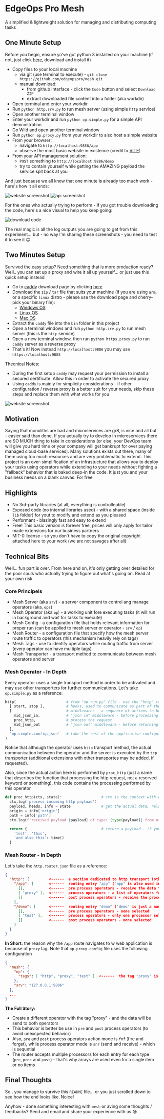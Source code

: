 # EdgeOps Pro Mesh

A simplified & lightweight solution for managing and distributing computing tasks

## One Minute Setup

Before you begin, ensure yo've got python 3 installed on your machine (if not, just click [here](https://www.python.org/downloads/), download and install it)

* Copy files to your local machine
  * via git (use terminal to execute) - `git clone https://github.com/edgeopspro/mesh.git`
  * manual download:
    * from github interface - click the `Code` button and select `Download ZIP`
    * extract downloaded file content into a folder (aka workdir)
* Open terminal and enter your workdir
* Run `python http.srv.py` to run mesh server (using simple `http` service)
* Open another terminal window
* Enter your workdir and run `python op.simple.py` for a simple API demonstration
* Go Wild and open another terminal window
* Run `python op.proxy.py` from your workdir to also host a simple website
* From your browser:
  * navigate to `http://localhost:9886/app`
  * observe the most basic website in existence (credit to [VITE](https://vite.dev/guide/))
* From your API management solution:
  * `POST` something to `http://localhost:9886/demo`
  * try to contain yourself while getting the AMAZING payload the service spit back at you

And just because we all know that one minute is already too much work - here's how it all ends:

![website screenshot](bin/readme/website.screenshot.png)
![api screenshot](bin/readme/api.screenshot.png)

For the ones who actually trying to perform - if you got trouble downloading the code, here's a nice visual to help you keep going:

![download code](bin/readme/download.png)

The real magic is all the log outputs you are going to get from this experiment... but - no way I'm sharing these screenshots - you need to test it to see it 🙃

## Two Minutes Setup

Survived the easy setup? Need something that is more production ready? Well.. you can set up a proxy and wire it all up yourself... or just use this quick setup instead

* Go to [caddy](https://caddyserver.com/) download page by clicking [here](https://github.com/caddyserver/caddy/releases/tag/v2.10.0)
* Download the `zip` / `tar` file that suits your machine (if you are using `arm`, or a specific `linux` distro - please use the download page and cherry-pick your binary file):
  * [Windows OS](https://github.com/caddyserver/caddy/releases/download/v2.10.0/caddy_2.10.0_windows_amd64.zip)
  * [Linux OS](https://github.com/caddyserver/caddy/releases/download/v2.10.0/caddy_2.10.0_linux_amd64.tar.gz)
  * [Mac OS](https://github.com/caddyserver/caddy/releases/download/v2.10.0/caddy_2.10.0_mac_amd64.tar.gz)
* Extract the `caddy` file into the `bin` folder in this project
* Open a terminal windows and run `python http.srv.py` to run mesh server (this is the `http` service)
* Open a new terminal window, then run `python https.proxy.py` to run `caddy` server as a reverse proxy
* That's it! Now instead `http://localhost:9886` you may use `https://localhost:9888`

Thecnical Notes: 
* During the first setup `caddy` may request your permission to install a secured certificate. Allow this in order to activate the secured proxy
* Using `caddy` is mainly for simplicity considerations - if other configuration / reverse proxy is a better suit for your needs, skip these steps and replace them with what works for you  

![website screenshot](bin/readme/caddy.cert.png)

## Motivation

Saying that monoliths are bad and microservices are gr8, is nice and all but - easier said than done. If you actually try to develop in microservices there are SO MUCH thing to take in considerations (or else, your DevOps team will give you hard time or your company will get bankrupt for over paying managed cloud-base services).
Many solutions exists out there, many of them using too much resources and are very problematic to extend. This project is an over-simplification of an infrastucture that allows you to deploy your tasks using operators while extending to your needs without fighting a "fallback" behavior that is baked deep-in the code. It just you and your business needs on a blank canvas. For free

## Highlights

* No 3rd-party libraries (at all, everything is controlleable)
* Exposed code (no internal libraries used) - with a shared space (inside `lib` folder) for yout to modify and extend as you pleased
* Performant - blazingly fast and easy to extend
* Free! This basic version is forever free, prices will only apply for tailor made extensions for our business partners
* MIT-0 license - so you don`t have to copy the original copyright attached here to your work (we are not savages after all)

## Technical Bits

Well... fun part is over. From here and on, it's only getting over detailed for the poor souls who actually trying to figure out what's going on. Read at your own risk

### Core Principels

* Mesh Server (aka `srv`) - a server component to control ang manage operators (aka, `ops`)
* Mesh Operator (aka `op`) - a working unit fore executing tasks (it will run in background and wait for tasks to execute)
* Mesh Config - a configuration file that holds relevant information for proper run (can be applied to mesh server or operator - `srv` / `op`)
* Mesh Router - a configuration file that specify how the mesh server route traffic to operators (this mechanism heavily rely on tags)
* Mesh Tags - use to identify operators while routing traffic from server (every operator can have multiple tags)
* Mesh Transporter - a transport method to communicate between mesh operators and server

### Mesh Operator - In Depth

Every operator uses a single transport method in order to be activated and may use other transporters for further communications. Let's take `op.simple.py` as a reference:

```python
http(                       # from "op.run.py" file - use the "http" transport method
  [ start, stop ],          # hooks, used to communicate as part of the lifecycle of the operator
  [                         # middlewares - a sequence of actions to be executed when this operator is requested
    mid_json_in,            # "json in" middleware - before processing the request itself, parse the payload to object (JSON format)
    proc_http,              # process the request
    mid_json_out            # "json out" middleware - before returning a response, convert the payload from object to string (JSON format)
  ],
  'op.simple.config.json'   # take the rest of the applicative configuration from this file
)
```

Notice that although the operator uses `http` transport method, the actual communication between the operator and the server is executed by the `tcp` transporter (additional extensions with other transportes may be added, if requested).

Also, since the actual action here is performed by `proc_http` (just a name that describes the function that processing the http request, not a reserved keyword or something), this code contains the processing performed by this operator

```python
def proc_http(ctx, state):                  # ctx is the context with useful functions to use, while state object is the state of current request (used by middlewares)
  ctx.log('process incoming http payload')
  payload, heads, info = state              # get the actual data, related for the request
  origin = info['origin']
  path = info['path']
  ctx.log(f'received payload {payload} of type: {type(payload)} from origin {origin} (with path {path})')

  return {                                  # return a payload - if you need to return other data (like headers), use the proxy example as reference
    'test': 'this', 
    'and also this': time()
  }
```

### Mesh Router - In Depth

Let's take the `http.router.json` file as a reference:

```json
{
  "http": {         <------  a section dedicated to http transport (other transportrs method may be added)
    "/app": [       <------  routing entry "app" ("app" is also used in the routing of the web application as a prefix)
      [],           <------  pre process operators - receive the data to selected operators *before* processing operators
      [ "proxy" ],  <------  process operators - a list of operators for processing "app" entry request
      []            <------  post process operators - receive the processed data to selected operators *after* processing operators completed
    ],
    "/demo": [      <------  routing entry "demo" ("demo" is just a name - not a keyword, you can use any other names instead)
      [],           <------  pre process operators - none selected
      [ "test" ],   <------  process operators - only one processor selected with tag "test"
      []            <------  post process operators - none selected
    ]
  }
}
```

**In Short:** the reason why the `/app` route navigates to w web application is because of `proxy` tag. Note that `op.proxy.config` file uses the following configuration

```json
{
  "mesh": {
    "op": {
      "tags": [ "http", "proxy", "test" ]  <------  the tag "proxy" is requested by the router, therefore this operator is activated for "app" entry
    },
    "srv": "127.0.0.1:9886"
  },
  ...
}
```

**The Full Story:** 
* Create a different operator with the tag "proxy" - and the data will be send to both operators
* This behavior is better be use in `pre` and `post` process operators (to avoid unexcpected behavior)
* Also, `pre` and `post` process operators action mode is `fnf` (fire and forget), while process operator mode is `snr` (send and receive) - which is sequntial
* The router accepts multiple processors for each entry for each type (`pre`, `proc` and `post`) - that's why arrays are used even for a single item or no items

## Final Thoughts

So.. you manage to survive this `README` file... or you just scrolled down to see how the end looks like. Noice! 

Anyhow - done something interesting with `mesh` or aving some thoughts / feedbacks? Send and email and share your experience with us 😎